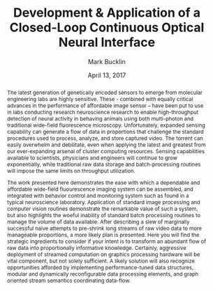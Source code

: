 ---
author: Mark Bucklin
title: Development & Application of a Closed-Loop Continuous Optical Neural Interface
date: April 13, 2017
abstract: |
    The latest generation of genetically encoded sensors to emerge from molecular engineering labs are highly sensitive. These - combined with equally critical advances in the performance of affordable image sensor – have been put to use in labs conducting research neuroscience research to enable high-throughput detection of neural activity in behaving animals using both multi-photon and traditional wide-field fluorescence microscopy. Unfortunately, expanded sensing capability can generate a flow of data in proportions that challenge the standard procedures used to process, analyze, and store captured video. The torrent can easily overwhelm and debilitate, even when applying the latest and greatest from our ever-expanding arsenal of cluster computing resources. Sensing capabilities available to scientists, physicians and engineers will continue to grow exponentially, while traditional raw data storage and batch-processing routines will impose the same limits on throughput utilization. 
    
    The work presented here demonstrates the ease with which a dependable and affordable wide-field fluourescence imaging system can be assembled, and integrated with behavior control and monitoring system such as found in a typical neuroscience laboratory. Application of standard image processing and computer vision routines demonstrate the remarkable value of such a system, but also highlights the woeful inability of standard batch processing routines to manage the volume of data available. After describing a slew of marginally successful naive attempts to pre-shrink long streams of raw video data to more manageable proportions, a more likely plan is presented. Here you will find the strategic ingredients to consider if your intent is to transform an abundant flow of raw data into proportionally informative knowledge. Certainly, aggressive deployment of streamed computation on graphics processing hardware will be vital component, but not solely sufficient. A likely solution will also recognize opportunities afforded by implementing performance-tuned data structures, modular and dynamically reconfigurable data processing elements, and graph oriented stream semantics coordinating data-flow.
...